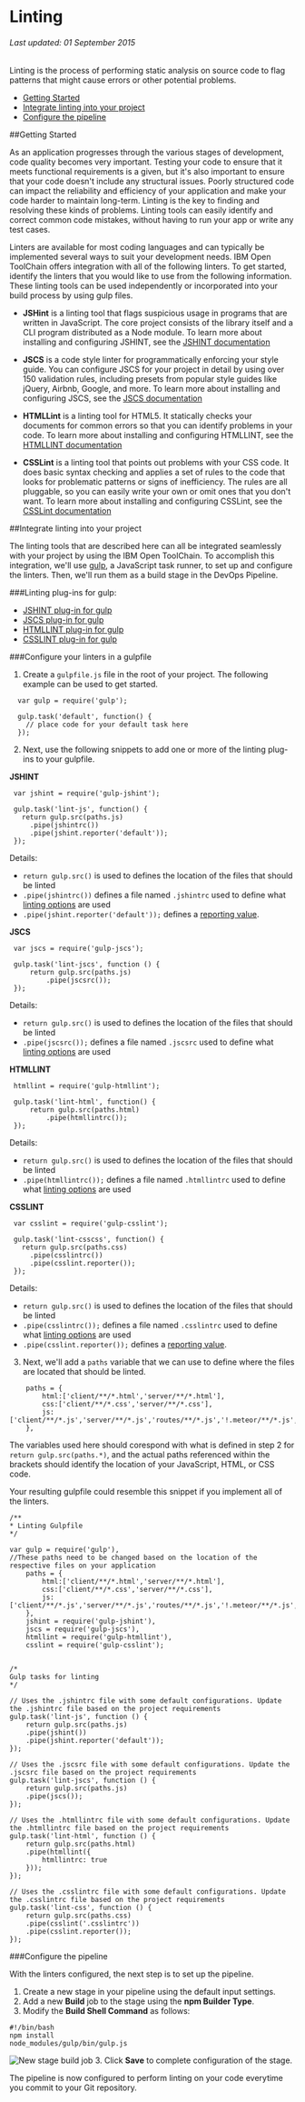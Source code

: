 # Linting

###### Last updated: 01 September 2015

Linting is the process of performing static analysis on source code to flag patterns that might cause errors or other potential problems.

* [Getting Started](#howtostart)
* [Integrate linting into your project](#howtointegrate)
* [Configure the pipeline](#configurepipeline)




<a name='howtostart'></a>
##Getting Started

As an application progresses through the various stages of development, code quality becomes very important.  Testing your code to ensure that it meets functional requirements is a given, but it's also important to ensure that your code doesn't include any structural issues. Poorly structured code can impact the reliability and efficiency of your application and make your code harder to maintain long-term.  Linting is the key to finding and resolving these kinds of problems.  Linting tools can easily identify and correct common code mistakes, without having to run your app or write any test cases.

Linters are available for most coding languages and can typically be implemented several ways to suit your development needs.  IBM Open ToolChain offers integration with all of the following linters.  To get started, identify the linters that you would like to use from the following information.  These linting tools can be used independently or incorporated into your build process by using gulp files.

* **JSHint** is a linting tool that flags suspicious usage in programs that are written in JavaScript. The core project consists of the library itself and a CLI program distributed as a Node module.  To learn more about installing and configuring JSHINT, see the [JSHINT documentation](http://jshint.com/docs/)

* **JSCS** is a code style linter for programmatically enforcing your style guide. You can configure JSCS for your project in detail by using over 150 validation rules, including presets from popular style guides like jQuery, Airbnb, Google, and more.  To learn more about installing and configuring JSCS, see the [JSCS documentation](http://jscs.info/overview)

* **HTMLLint** is a linting tool for HTML5. It statically checks your documents for common errors so that you can identify problems in your code.  To learn more about installing and configuring HTMLLINT, see the [HTMLLINT documentation](https://github.com/htmllint/htmllint/wiki/htmllint-manual)

* **CSSLint** is a linting tool that points out problems with your CSS code. It does basic syntax checking and applies a set of rules to the code that looks for problematic patterns or signs of inefficiency. The rules are all pluggable, so you can easily write your own or omit ones that you don't want.  To learn more about installing and configuring CSSLint, see the [CSSLint documentation](https://github.com/CSSLint/csslint/wiki)



<a name='howtointegrate'></a>
##Integrate linting into your project

The linting tools that are described here can all be integrated seamlessly with your project by using the IBM Open ToolChain.  To accomplish this integration, we'll use [gulp](http://gulpjs.com/), a JavaScript task runner, to set up and configure the linters.  Then, we'll run them as a build stage in the DevOps Pipeline.

###Linting plug-ins for gulp:
* [JSHINT plug-in for gulp](https://www.npmjs.com/package/gulp-jshint)
* [JSCS plug-in for gulp](https://www.npmjs.com/package/gulp-jscs)
* [HTMLLINT plug-in for gulp](https://www.npmjs.com/package/gulp-htmllint)
* [CSSLINT plug-in for gulp](https://www.npmjs.com/package/gulp-csslint)

###Configure your linters in a gulpfile
1. Create a `gulpfile.js` file in the root of your project.  The following example can be used to get started.
```
  var gulp = require('gulp');
  
  gulp.task('default', function() {
    // place code for your default task here
  });
```
2. Next, use the following snippets to add one or more of the linting plug-ins to your gulpfile.

 **JSHINT**
 ```
  var jshint = require('gulp-jshint');
 
  gulp.task('lint-js', function() {
    return gulp.src(paths.js)
      .pipe(jshintrc())
      .pipe(jshint.reporter('default'));
  });
 ```
 Details:
 * `return gulp.src()` is used to defines the location of the files that should be linted
 * `.pipe(jshintrc())` defines a file named `.jshintrc` used to define what [linting options](http://jshint.com/docs/options/) are used
 * `.pipe(jshint.reporter('default'));` defines a [reporting value](https://www.npmjs.com/package/gulp-jshint#reporters).

 **JSCS**
 ```
  var jscs = require('gulp-jscs');
 
  gulp.task('lint-jscs', function () {
      return gulp.src(paths.js)
          .pipe(jscsrc());
  });
 ```
 Details:
 * `return gulp.src()` is used to defines the location of the files that should be linted
 * `.pipe(jscsrc());` defines a file named `.jscsrc` used to define what [linting options](http://jscs.info/overview#options) are used

 **HTMLLINT**
 ```
  htmllint = require('gulp-htmllint');
 
  gulp.task('lint-html', function() {
      return gulp.src(paths.html)
          .pipe(htmllintrc());
  });
 ```
  Details:
 * `return gulp.src()` is used to defines the location of the files that should be linted
 * `.pipe(htmllintrc());` defines a file named `.htmllintrc` used to define what [linting options](https://github.com/htmllint/htmllint/wiki/Options) are used

 **CSSLINT**
 ```
  var csslint = require('gulp-csslint');
 
  gulp.task('lint-csscss', function() {
    return gulp.src(paths.css)
      .pipe(csslintrc())
      .pipe(csslint.reporter());
  });
 ```
 Details:
 * `return gulp.src()` is used to defines the location of the files that should be linted
 * `.pipe(csslintrc());` defines a file named `.csslintrc` used to define what [linting options](https://github.com/CSSLint/csslint/wiki/Rules) are used
 * `.pipe(csslint.reporter());` defines a [reporting value](https://www.npmjs.com/package/gulp-csslint#using-reporters).

3. Next, we'll add a `paths` variable that we can use to define where the files are located that should be linted.
```
    paths = {
        html:['client/**/*.html','server/**/*.html'],
        css:['client/**/*.css','server/**/*.css'],
        js:['client/**/*.js','server/**/*.js','routes/**/*.js','!.meteor/**/*.js','app.js']
    },
```
The variables used here should corespond with what is defined in step 2 for `return gulp.src(paths.*)`, and the actual paths referenced within the brackets should identify the location of your JavaScript, HTML, or CSS code.
    
Your resulting gulpfile could resemble this snippet if you implement all of the linters.
```
/**
* Linting Gulpfile
*/

var gulp = require('gulp'),
//These paths need to be changed based on the location of the respective files on your application
    paths = {
        html:['client/**/*.html','server/**/*.html'],
        css:['client/**/*.css','server/**/*.css'],
        js:['client/**/*.js','server/**/*.js','routes/**/*.js','!.meteor/**/*.js','app.js']
    },
    jshint = require('gulp-jshint'),
    jscs = require('gulp-jscs'),
    htmllint = require('gulp-htmllint'),
    csslint = require('gulp-csslint');


/*
Gulp tasks for linting
*/

// Uses the .jshintrc file with some default configurations. Update the .jshintrc file based on the project requirements
gulp.task('lint-js', function () {
    return gulp.src(paths.js)
    .pipe(jshint())
    .pipe(jshint.reporter('default'));
});

// Uses the .jscsrc file with some default configurations. Update the .jscsrc file based on the project requirements
gulp.task('lint-jscs', function () {
    return gulp.src(paths.js)
    .pipe(jscs());
});

// Uses the .htmllintrc file with some default configurations. Update the .htmllintrc file based on the project requirements
gulp.task('lint-html', function () {
    return gulp.src(paths.html)
    .pipe(htmllint({
        htmllintrc: true
    }));
});

// Uses the .csslintrc file with some default configurations. Update the .csslintrc file based on the project requirements
gulp.task('lint-css', function () {
    return gulp.src(paths.css)
    .pipe(csslint('.csslintrc'))
    .pipe(csslint.reporter());
});
```

<a name='configurepipeline'></a>
###Configure the pipeline

With the linters configured, the next step is to set up the pipeline.
1. Create a new stage in your pipeline using the default input settings.
2. Add a new **Build** job to the stage using the **npm Builder Type**.
3. Modify the **Build Shell Command** as follows:
```
#!/bin/bash
npm install
node_modules/gulp/bin/gulp.js
```
![New stage build job](images/pipeline_jobs_build.PNG)
3. Click **Save** to complete configuration of the stage.

The pipeline is now configured to perform linting on your code everytime you commit to your Git repository.

